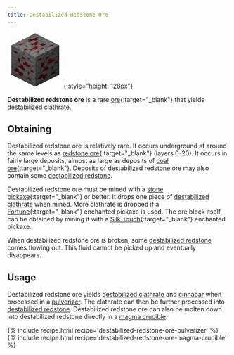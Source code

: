 ```yaml
---
title: Destabilized Redstone Ore
---
```


![Destabilized Redstone Ore](/assets/images/thermal-foundation/ore-fluid-redstone.png){:style="height: 128px"}


**Destabilized redstone ore** is a rare
[ore](https://minecraft.gamepedia.com/Ore){:target="_blank"} that yields
[destabilized
clathrate](/docs/thermal-foundation/materials/destabilized-clathrate/).


Obtaining
---------
Destabilized redstone ore is relatively rare. It occurs underground at around
the same levels as [redstone
ore](https://minecraft.gamepedia.com/Redstone_Ore){:target="_blank"} (layers
0-20). It occurs in fairly large deposits, almost as large as deposits of [coal
ore](https://minecraft.gamepedia.com/Coal_Ore){:target="_blank"}. Deposits of
destabilized redstone ore may also contain some [destabilized
redstone](/docs/thermal-foundation/fluids/destabilized-redstone/).

Destabilized redstone ore must be mined with a [stone
pickaxe](https://minecraft.gamepedia.com/Pickaxe){:target="_blank"} or better.
It drops one piece of [destabilized
clathrate](/docs/thermal-foundation/materials/destabilized-clathrate/) when
mined. More clathrate is dropped if a
[Fortune](https://minecraft.gamepedia.com/Fortune){:target="_blank"} enchanted
pickaxe is used. The ore block itself can be obtained by mining it with a [Silk
Touch](https://minecraft.gamepedia.com/Silk_Touch){:target="_blank"} enchanted
pickaxe.

When destabilized redstone ore is broken, some [destabilized
redstone](/docs/thermal-foundation/fluids/destabilized-redstone/) comes flowing
out. This fluid cannot be picked up and eventually disappears.


Usage
-----
Destabilized redstone ore yields [destabilized
clathrate](/docs/thermal-foundation/materials/destabilized-clathrate/) and
[cinnabar](/docs/thermal-foundation/materials/cinnabar/) when processed in a
[pulverizer](/docs/thermal-expansion/machines/pulverizer/). The clathrate can
then be further processed into [destabilized
redstone](/docs/thermal-foundation/fluids/destabilized-redstone/). Destabilized
redstone ore can also be molten down into destabilized redstone directly in a
[magma crucible](/docs/thermal-expansion/machines/magma-crucible/).

<div>
{% include recipe.html recipe='destabilized-redstone-ore-pulverizer' %}<br />
{% include recipe.html recipe='destabilized-redstone-ore-magma-crucible' %}
</div>
